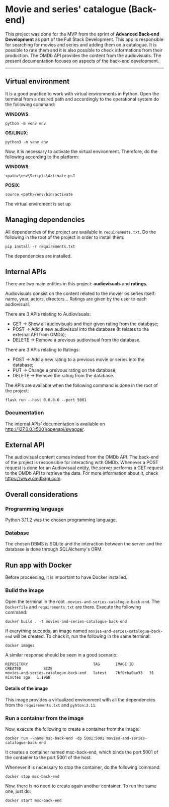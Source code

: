 # Movie and series' catalogue (Back-end)

This project was done for the MVP from the sprint of **Advanced Back-end Development** as part of the Full Stack Development. This app is responsible for searching for movies and series and adding them on a catalogue. It is possible to rate them and it is also possible to check informations from their production. The OMDb API provides the content from the audiovisuals. The present documentation focuses on aspects of the back-end development.


---
## Virtual environment
It is a good practice to work with virtual environments in Python. Open the terminal from a desired path and accordingly to the operational system do the following command:

**WINDOWS**:
```
python -m venv env
```

**OS/LINUX**:
```
python3 -m venv env
```
Now, it is necessary to activate the virtual environment. Therefore, do the following according to the platform:

**WINDOWS**:
```
<path>\env\Scripts\Activate.ps1
```

**POSIX**:
```
source <path>/env/bin/activate
```

The virtual enviroment is set up

## Managing dependencies
All dependencies of the project are available in `requirements.txt`. Do the following in the root of the project in order to install them:

```
pip install -r requirements.txt
```

The dependencies are installed.

## Internal APIs

There are two main entities in this project: **audiovisuals** and **ratings**.

Audiovisuals consist on the content related to the movier os series itself: name, year, actors, directors... Ratings are given by the user to each audiovisual.

There are 3 APIs relating to Audiovisuals:
+ GET -> Show all audiovisuals and their given rating from the database;
+ POST -> Add a new audiovisual into the database (It relates to the external API from OMDb);
+ DELETE -> Remove a previous audiovisual from the database.

There are 3 APIs relating to Ratings:
+ POST -> Add a new rating to a previous movie or series into the database;
+ PUT -> Change a preivous rating on the database;
+ DELETE -> Remove the rating from the database.

The APIs are available when the following command is done in the root of the project:

```
flask run --host 0.0.0.0 --port 5001
```

### Documentation

The internal APIs' documentation is available on http://127.0.0.1:5001/openapi/swagger.

## External API

The audiovisual content comes indeed from the OMDb API. The back-end of the project is responsible for interacting with OMDb. Whenever a POST request is done for an Audiovisual entity, the server performs a GET request to the OMDb API to retrieve the data. For more information about it, check https://www.omdbapi.com.

## Overall considerations

### Programming language

Python 3.11.2 was the chosen programming language.

### Database

The chosen DBMS is SQLite and the interaction between the server and the database is done through SQLAlchemy's ORM.

## Run app with Docker

Before proceeding, it is important to have Docker installed.

### Build the image
Open the terminal in the root `.movies-and-series-catalogue-back-end`. The `Dockerfile` and `requirements.txt` are there.
Execute the following command:

```
docker build . -t movies-and-series-catalogue-back-end
```

If everything succeds, an image named `movies-and-series-catalogue-back-end` will be created. To check it, run the following in the same terminal:

```
docker images
````

A similar response should be seen in a good scenario:
```
REPOSITORY                             TAG       IMAGE ID       CREATED          SIZE
movies-and-series-catalogue-back-end   latest    7bf0cba0ae33   31 minutes ago   1.19GB
```

#### Details of the image
This image provides a virtualized environment with all the dependencies from the `requirements.txt` and `pyhton:3.11`.


### Run a container from the image
Now, execute the following to create a container from the image:

```
docker run --name msc-back-end -dp 5001:5001 movies-and-series-catalogue-back-end
```

It creates a container named msc-back-end, which binds the port 5001 of the container to the port 5001 of the host.

Whenever it is necessary to stop the container, do the following command:

```
docker stop msc-back-end
```

Now, there is no need to create again another container. To run the same one, just do:

```
docker start msc-back-end
```



